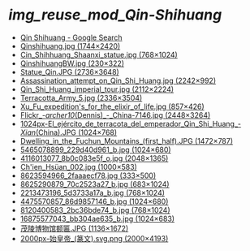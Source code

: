 ﻿# _img_reuse_mod_Qin-Shihuang_

* [Qin Shihuang - Google Search](https://www.google.co.uk/search?q=Qin+Shihuang&newwindow=1&tbm=isch&source=lnt&tbs=sur:fmc&sa=X&ved=0CBUQpwVqFQoTCLvjhcGBosgCFcF5PgodkpICXA&dpr=1&biw=1253&bih=691)
* [Qinshihuang.jpg (1744×2420)](https://upload.wikimedia.org/wikipedia/commons/2/27/Qinshihuang.jpg)
* [Cin_Shihhuang_Shaanxi_statue.jpg (768×1024)](https://upload.wikimedia.org/wikipedia/commons/0/00/Cin_Shihhuang_Shaanxi_statue.jpg)
* [QinshihuangBW.jpg (230×322)](https://upload.wikimedia.org/wikipedia/commons/2/26/QinshihuangBW.jpg)
* [Statue_Qin.JPG (2736×3648)](https://upload.wikimedia.org/wikipedia/commons/2/28/Statue_Qin.JPG)
* [Assassination_attempt_on_Qin_Shi_Huang.jpg (2242×992)](https://upload.wikimedia.org/wikipedia/commons/b/b5/Assassination_attempt_on_Qin_Shi_Huang.jpg)
* [Qin_Shi_Huang_imperial_tour.jpg (2112×2224)](https://upload.wikimedia.org/wikipedia/commons/4/47/Qin_Shi_Huang_imperial_tour.jpg)
* [Terracotta_Army_5.jpg (2336×3504)](https://upload.wikimedia.org/wikipedia/commons/e/e1/Terracotta_Army_5.jpg)
* [Xu_Fu_expedition's_for_the_elixir_of_life.jpg (857×426)](https://upload.wikimedia.org/wikipedia/commons/5/51/Xu_Fu_expedition's_for_the_elixir_of_life.jpg)
* [Flickr_-_archer10_(Dennis)_-_China-7146.jpg (2448×3264)](https://upload.wikimedia.org/wikipedia/commons/5/52/Flickr_-_archer10_(Dennis)_-_China-7146.jpg)
* [1024px-El_ejército_de_terracota_del_emperador_Qin_Shi_Huang_-_Xian_(China).JPG (1024×768)](https://upload.wikimedia.org/wikipedia/commons/thumb/f/f4/El_ej%C3%A9rcito_de_terracota_del_emperador_Qin_Shi_Huang_-_Xian_(China).JPG/1024px-El_ej%C3%A9rcito_de_terracota_del_emperador_Qin_Shi_Huang_-_Xian_(China).JPG)
* [Dwelling_in_the_Fuchun_Mountains_(first_half).JPG (1472×787)](https://upload.wikimedia.org/wikipedia/commons/d/d2/Dwelling_in_the_Fuchun_Mountains_(first_half).JPG)
* [5465078899_229d40d961_b.jpg (1024×680)](https://c2.staticflickr.com/6/5255/5465078899_229d40d961_b.jpg)
* [4116013077_8b0c083e5f_o.jpg (2048×1365)](https://farm3.staticflickr.com/2802/4116013077_8b0c083e5f_o.jpg)
* [Ch'ien_Hsüan_002.jpg (1000×583)](https://upload.wikimedia.org/wikipedia/commons/6/6a/Ch'ien_Hs%C3%BCan_002.jpg)
* [8623594966_2faaaecf78.jpg (333×500)](https://c1.staticflickr.com/9/8401/8623594966_2faaaecf78.jpg)
* [8625290879_70c2523a27_b.jpg (683×1024)](https://c1.staticflickr.com/9/8522/8625290879_70c2523a27_b.jpg)
* [2213473196_5d3733a17a_b.jpg (768×1024)](https://c1.staticflickr.com/3/2027/2213473196_5d3733a17a_b.jpg)
* [4475570857_86d9857146_b.jpg (1024×680)](https://c1.staticflickr.com/5/4040/4475570857_86d9857146_b.jpg)
* [8120400583_2bc36bde74_b.jpg (768×1024)](https://c1.staticflickr.com/9/8470/8120400583_2bc36bde74_b.jpg)
* [16875577043_bb304ae635_b.jpg (1024×683)](https://c2.staticflickr.com/8/7670/16875577043_bb304ae635_b.jpg)
* [茂陵博物馆额匾.JPG (1136×1672)](https://upload.wikimedia.org/wikipedia/commons/7/7b/%E8%8C%82%E9%99%B5%E5%8D%9A%E7%89%A9%E9%A6%86%E9%A2%9D%E5%8C%BE.JPG)
* [2000px-始皇帝_(篆文).svg.png (2000×4193)](https://upload.wikimedia.org/wikipedia/commons/thumb/2/26/%E5%A7%8B%E7%9A%87%E5%B8%9D_(%E7%AF%86%E6%96%87).svg/2000px-%E5%A7%8B%E7%9A%87%E5%B8%9D_(%E7%AF%86%E6%96%87).svg.png)